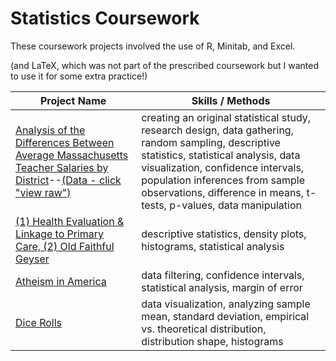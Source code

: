 # Statistics Coursework

These coursework projects involved the use of R, Minitab, and Excel.

(and LaTeX, which was not part of the prescribed coursework but I wanted to use it for some extra practice!)

| Project Name | Skills / Methods |
| --- | --- |
| [Analysis of the Differences Between Average Massachusetts Teacher Salaries by District](https://github.com/mwdemos/Data-Analysis-Portfolio/blob/main/Statistics%20Coursework/Demos_Project.pdf)--[(Data - click "view raw")](https://github.com/mwdemos/Data-Analysis-Portfolio/blob/main/Statistics%20Coursework/Demos_Project%20Data%20teacher%20salaries.xlsx) | creating an original statistical study, research design, data gathering, random sampling, descriptive statistics, statistical analysis, data visualization, confidence intervals, population inferences from sample observations, difference in means, t-tests, p-values, data manipulation |
| [(1) Health Evaluation & Linkage to Primary Care, (2) Old Faithful Geyser](https://github.com/mwdemos/Data-Analysis-Portfolio/blob/main/Statistics%20Coursework/Demos_Hw1R.pdf) | descriptive statistics, density plots, histograms, statistical analysis |
| [Atheism in America](https://github.com/mwdemos/Data-Analysis-Portfolio/blob/main/Statistics%20Coursework/Demos_HW7_part_2.pdf) | data filtering, confidence intervals, statistical analysis, margin of error |
| [Dice Rolls](https://github.com/mwdemos/Data-Analysis-Portfolio/blob/main/Statistics%20Coursework/Demos_HW5%20Q1.pdf) | data visualization, analyzing sample mean, standard deviation, empirical vs. theoretical distribution, distribution shape, histograms |
